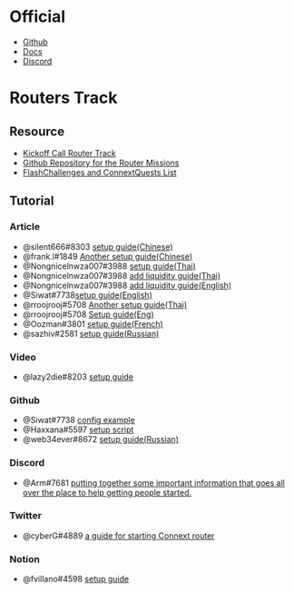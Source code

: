 # Official
- [Github](https://github.com/connext/nxtp-router-docker-compose/tree/amarok)
- [Docs](https://docs.connext.network/routers/spinning-up)
- [Discord](https://discord.gg/connext)
# Routers Track

## Resource
- [Kickoff Call Router Track](https://docs.google.com/presentation/d/13snl4Er9NOkLczluCFmSUaIQwtVm41l5FC7snZj5N6Q/edit?usp=sharing)
- [Github Repository for the Router Missions](https://github.com/fmanea/ConnextRouterTrack)
- [FlashChallenges and ConnextQuests List](https://docs.google.com/document/d/19XobbhrTySe-6EZV6lQdmMnXuV_UsQuoMqlYbS92boA/edit)
## Tutorial

### Article
- @silent666#8303 [setup guide(Chinese)](https://mirror.xyz/exploring.eth/fwb657xWhr5Q3mvoNes0eYT75yZtE6_hqVgOF3dVZSY)
- @frank.l#1849 [Another setup guide(Chinese)](https://mirror.xyz/bullcoin.eth/c-ZKFX4_IsyRM-TJgg8KHoMjtm7E8nov_x9EcErzDeo)
- @Nongnicelnwza007#3988 [setup guide(Thai)](https://medium.com/@nizeimbaboy.2/how-to-run-node-connext-node-v-%E0%B8%A0%E0%B8%B2%E0%B8%A9%E0%B8%B2%E0%B9%84%E0%B8%97%E0%B8%A2-6a6cd3406e19)
- @Nongnicelnwza007#3988 [add liquidity guide(Thai)](https://medium.com/@nizeimbaboy.2/how-to-add-liquidity-in-connext-2655559eea46)
- @Nongnicelnwza007#3988 [add liquidity guide(English)](https://medium.com/@nizeimbaboy.2/how-to-add-liquidity-in-connext-f0f6bfedeabc)
- @Siwat#7738[setup guide(English)](https://medium.com/alphaturing/spinning-up-connext-router-testnet-c6bad558ae94)
- @rroojrooj#5708 [Another setup guide(Thai)](https://medium.com/@roojthemighty/how-to-spin-up-a-router-on-connext-network-ver-%E0%B9%84%E0%B8%97%E0%B8%A2-f5405ac3a6dc)
- @rroojrooj#5708 [Setup guide(Eng)](https://medium.com/@roojthemighty/how-to-spin-up-a-router-on-connext-network-ver-eng-4ff391b05d94)
- @Oozman#3801 [setup guide(French)](https://mirror.xyz/0x5214F449553f572F30dE3717CaCA29088A386eEb/BJaHlfi2PoMGN349sIZhim-U1_aa79sIacyZV4ON4As)
- @sazhiv#2581 [setup guide(Russian)](https://medium.com/@alexzhurba/spinning-up-connext-router-fe3260912f0a)

### Video
- @lazy2die#8203 [setup guide](https://drive.google.com/drive/folders/1y9a3QDr7z0wvxhiauOSePz9ThkspUdFG?usp=sharing)
### Github
- @Siwat#7738 [config example](https://gist.github.com/KornSiwat/fc2e117d384a58e02ff836273a309373)
- @Haxxana#5597 [setup script](https://github.com/NunoyHaxxana/nxtp-router-docker-config)
- @web34ever#8672 [setup guide(Russian)](https://github.com/cybernekit/RouterSetupGuide)
### Discord
- @Arm#7681 [putting together some important information that goes all over the place to help getting people started.](https://discord.com/channels/454734546869551114/966239886829060096/974901491997503508)

### Twitter
- @cyberG#4889 [a guide for starting Connext router](https://twitter.com/vadyhodler777/status/1525660486037131266)

### Notion
- @fvillano#4598 [setup guide](https://dramatic-fox-ea1.notion.site/Spinning-up-Connext-Router-20591e06bf2149f0b9d41fa6754469c0)
